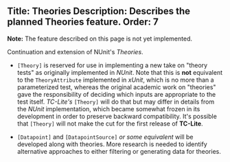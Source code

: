 Title: Theories
Description: Describes the planned Theories feature.
Order: 7
---

__Note:__ The feature described on this page is not yet implemented.

Continuation and extension of NUnit's _Theories_.

* `[Theory]` is reserved for use in implementing a new take on "theory tests" as originally implemented in _NUnit_. Note that this is __not__ equivalent to the `TheoryAttribute` implemented in _xUnit_, which is no more than a parameterized test, whereas the original academic work on "theories" gave the responsibility of deciding which inputs are appropriate to the test itself. _TC-Lite's_ `[Theory]` will do that but may differ in details from the _NUnit_ implementation, which became somewhat frozen in its development in order to preserve backward compatibility. It's possible that `[Theory]` will not make the cut for the first release of **TC-Lite**.

* `[Datapoint]` and `[DatapointSource]` _or some equivalent_ will be developed along with theories. More research is needed to identify alternative approaches to either filtering or generating data for theories.
